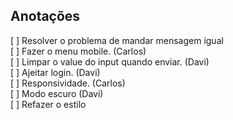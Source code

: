 ## Anotações

[ ] Resolver o problema de mandar mensagem igual <br>
[ ] Fazer o menu mobile. (Carlos) <br>
[ ] Limpar o value do input quando enviar. (Davi) <br>
[ ] Ajeitar login. (Davi) <br>
[ ] Responsividade. (Carlos) <br>
[ ] Modo escuro (Davi) <br>
[ ] Refazer o estilo <br>
